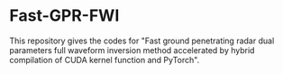 # Fast-GPR-FWI
This repository gives the codes for "Fast ground penetrating radar dual parameters full waveform inversion method accelerated by hybrid compilation of CUDA kernel function and PyTorch".
